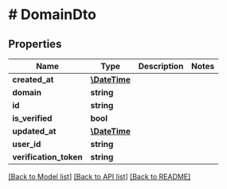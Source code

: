 # # DomainDto

## Properties

Name | Type | Description | Notes
------------ | ------------- | ------------- | -------------
**created_at** | [**\DateTime**](\DateTime.md) |  | 
**domain** | **string** |  | 
**id** | **string** |  | 
**is_verified** | **bool** |  | 
**updated_at** | [**\DateTime**](\DateTime.md) |  | 
**user_id** | **string** |  | 
**verification_token** | **string** |  | 

[[Back to Model list]](../../README.md#documentation-for-models) [[Back to API list]](../../README.md#documentation-for-api-endpoints) [[Back to README]](../../README.md)


